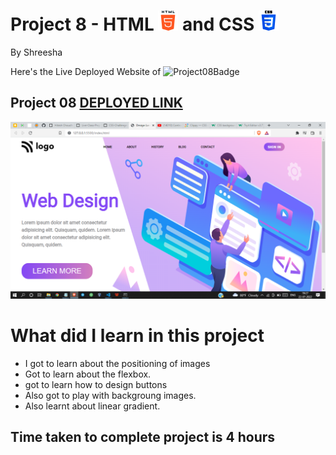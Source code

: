 # Project 8 - HTML ![HTML](./readmeImages/html-5Img.png) and CSS ![CSS](./readmeImages/css-3Img.png)

By Shreesha

Here's the Live Deployed Website of ![Project08Badge](https://img.shields.io/badge/Project-08-blue)

## Project 08  [DEPLOYED LINK](https://project08-web-design-landing-page.netlify.app/)

![websiteSnap](./readmeImages/websiteSnap.png)

# What did I learn in this project

- I got to learn about the   positioning of images 
- Got to learn about the flexbox.
- got to learn how to design buttons 
- Also got to play with backgroung images.
- Also learnt about linear gradient.

## Time taken to complete project is 4 hours
